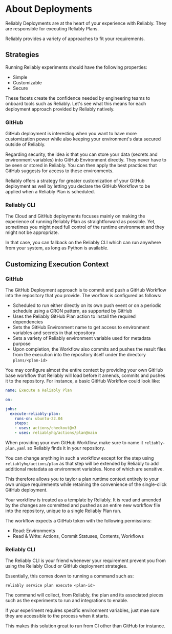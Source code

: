 # About Deployments

Reliably Deployments are at the heart of your experience with Reliably. They
are responsible for executing Reliably Plans.

Reliably provides a variety of approaches to fit your requirements.

## Strategies

Running Reliably experiments should have the following properties:

* Simple
* Customizable
* Secure

These facets create the confidence needed by engineering teams to onboard
tools such as Reliably. Let's see what this means for each deployment
approach provided by Reliably natively.

### GitHub

GitHub deployment is interesting when you want to have more customization
power while also keeping your environment's data secured outside of Reliably.

Regarding security, the idea is that you can store your data (secrets and
environment variables) into GitHub Environment directly. They never have
to be seen or stored in Reliably. You can then apply the best practices
that GitHub suggests for access to these environments.

Reliably offers a strategy for greater customization of your GitHub deployment
as well by letting you declare the GitHub Workflow to be applied when a Reliably
Plan is scheduled.

### Reliably CLI

The Cloud and GitHub deployments focuses mainly on making the experience of
running Reliably Plan as straightforward as possible. Yet, sometimes you might
need full control of the runtime environment and they might not be appropriate.

In that case, you can fallback on the Reliably CLI which can run anywhere from
your system, as long as Python is available.

## Customizing Execution Context

### GitHub

The GitHub Deployment approach is to commit and push a GitHub Workflow into the
repository that you provide. The worflow is configured as follows:

* Scheduled to run either directly on its own push event or on a periodic
schedule using a CRON pattern, as supported by GitHub
* Uses the Reliably GitHub Plan action to install the required dependencies
* Sets the GitHub Environment name to get access to environment variables and
  secrets in that repository
* Sets a variety of Reliably environment variable used for metadata purpose
* Upon completion, the Workflow also commits and pushes the result files from
  the execution into the repository itself under the directory
  `plans/<plan-id>`

You may configure almost the entire context by providing your own GitHub
base workflow that Reliably will load before it amends, commits and pushes it
to the repository. For instance, a basic GitHub Workflow could look like:

```yaml
name: Execute a Reliably Plan

on:

jobs:
  execute-reliably-plan:
    runs-on: ubuntu-22.04
    steps:
    - uses: actions/checkout@v3
    - uses: reliablyhq/actions/plan@main
```

When providing your own GitHub Workflow, make sure to name it
`reliably-plan.yaml` so Reliably finds it in your repository.

You can change anything in such a workflow except for the step
using `reliablyhq/actions/plan` as that step will be extended
by Reliably to add additional metadata as environment variables. None of which
are sensitive.

This therefore allows you to taylor a plan runtime context entirely to your
own unique requirements while retaining the convenience of the single-click
GitHub deployment.

Your workflow is treated as a template by Reliably. It is read and amended by
the changes are committed and pushed as an entire new workflow file into the
repository, unique to a single Reliably Plan run.

The workflow expects a GitHub token with the following permissions:

* Read: Environments
* Read & Write: Actions, Commit Statuses, Contents, Workflows

### Reliably CLI

The Reliably CLI is your friend whenever your requirement prevent you from
using the Reliably Cloud or GitHub deployment strategies.

Essentially, this comes down to running a command such as:

```console
reliably service plan execute <plan-id>
```

The command will collect, from Reliably, the plan and its associated pieces
such as the experiments to run and integrations to enable.

If your experiment requires specific environment variables, just mae sure they
are accessible to the process when it starts.

This makes this solution great to run from CI other than GitHub for instance.
